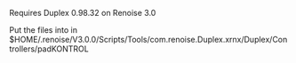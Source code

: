 Requires Duplex 0.98.32 on Renoise 3.0

Put the files into in $HOME/.renoise/V3.0.0/Scripts/Tools/com.renoise.Duplex.xrnx/Duplex/Controllers/padKONTROL
